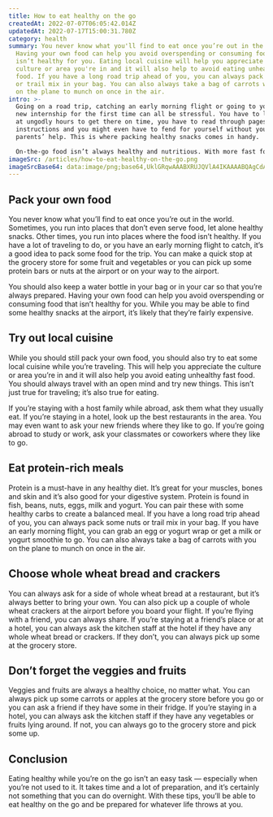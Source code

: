 ```yaml
---
title: How to eat healthy on the go
createdAt: 2022-07-07T06:05:42.014Z
updatedAt: 2022-07-17T15:00:31.780Z
category: health
summary: You never know what you'll find to eat once you’re out in the world.
  Having your own food can help you avoid overspending or consuming food that
  isn’t healthy for you. Eating local cuisine will help you appreciate the
  culture or area you're in and it will also help to avoid eating unhealthy fast
  food. If you have a long road trip ahead of you, you can always pack some nuts
  or trail mix in your bag. You can also always take a bag of carrots with you
  on the plane to munch on once in the air.
intro: >-
  Going on a road trip, catching an early morning flight or going to your
  new internship for the first time can all be stressful. You have to leave home
  at ungodly hours to get there on time, you have to read through pages of
  instructions and you might even have to fend for yourself without your
  parents’ help. This is where packing healthy snacks comes in handy.

  On-the-go food isn’t always healthy and nutritious. With more fast food chains popping up everywhere, it’s becoming increasingly difficult for us to find healthy meals that are also quick and convenient to eat. If you find yourself caught off guard by these circumstances often, here are some tips on how you can eat healthy while traveling or commuting.
imageSrc: /articles/how-to-eat-healthy-on-the-go.png
imageSrcBase64: data:image/png;base64,UklGRqwAAABXRUJQVlA4IKAAAABQAgCdASoKAAoAAUAmJbACdDKMyC1Jns1T9AAA/sK/bGO5NgfhBw9/Y98ctmp/zHUIfOlfP/9p1Y5OQrm8z6N2EvqpXMp7K0ttw04rf6QlZ8bZxLj+d2DyO9MajV7EGfKrh1b65/AsrTSoOYBKRlqViTpYPvEp8ZwSAgCqYMwyH+7ZTP4nYcg/nt1rj3+l2+f7h+Ead/JxW9yUL9XB3NAA
---
```


## Pack your own food

You never know what you’ll find to eat once you’re out in the world. Sometimes, you run into places that don’t even serve food, let alone healthy snacks. Other times, you run into places where the food isn’t healthy. If you have a lot of traveling to do, or you have an early morning flight to catch, it’s a good idea to pack some food for the trip. You can make a quick stop at the grocery store for some fruit and vegetables or you can pick up some protein bars or nuts at the airport or on your way to the airport.

You should also keep a water bottle in your bag or in your car so that you’re always prepared. Having your own food can help you avoid overspending or consuming food that isn’t healthy for you. While you may be able to find some healthy snacks at the airport, it’s likely that they’re fairly expensive.

## Try out local cuisine

While you should still pack your own food, you should also try to eat some local cuisine while you’re traveling. This will help you appreciate the culture or area you’re in and it will also help you avoid eating unhealthy fast food. You should always travel with an open mind and try new things. This isn’t just true for traveling; it’s also true for eating.

If you’re staying with a host family while abroad, ask them what they usually eat. If you’re staying in a hotel, look up the best restaurants in the area. You may even want to ask your new friends where they like to go. If you’re going abroad to study or work, ask your classmates or coworkers where they like to go.

## Eat protein-rich meals

Protein is a must-have in any healthy diet. It’s great for your muscles, bones and skin and it’s also good for your digestive system. Protein is found in fish, beans, nuts, eggs, milk and yogurt. You can pair these with some healthy carbs to create a balanced meal.
If you have a long road trip ahead of you, you can always pack some nuts or trail mix in your bag. If you have an early morning flight, you can grab an egg or yogurt wrap or get a milk or yogurt smoothie to go. You can also always take a bag of carrots with you on the plane to munch on once in the air.

## Choose whole wheat bread and crackers

You can always ask for a side of whole wheat bread at a restaurant, but it’s always better to bring your own. You can also pick up a couple of whole wheat crackers at the airport before you board your flight. If you’re flying with a friend, you can always share.
If you’re staying at a friend’s place or at a hotel, you can always ask the kitchen staff at the hotel if they have any whole wheat bread or crackers. If they don’t, you can always pick up some at the grocery store.

## Don’t forget the veggies and fruits

Veggies and fruits are always a healthy choice, no matter what. You can always pick up some carrots or apples at the grocery store before you go or you can ask a friend if they have some in their fridge.
If you’re staying in a hotel, you can always ask the kitchen staff if they have any vegetables or fruits lying around. If not, you can always go to the grocery store and pick some up.

## Conclusion

Eating healthy while you’re on the go isn’t an easy task — especially when you’re not used to it. It takes time and a lot of preparation, and it’s certainly not something that you can do overnight. With these tips, you’ll be able to eat healthy on the go and be prepared for whatever life throws at you.
